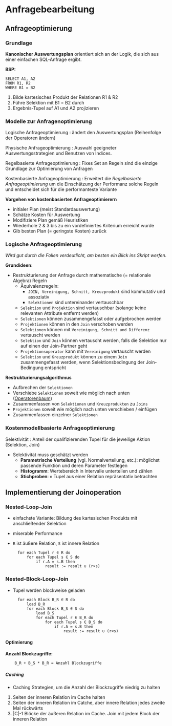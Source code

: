 # Anfragebearbeitung


## Anfrageoptimierung


### Grundlage

**Kanonischer Auswertungsplan** orientiert sich an der Logik, die sich aus einer einfachen SQL-Anfrage ergibt.

**BSP:**

	SELECT A1, A2
	FROM R1, R2
	WHERE B1 = B2

1. Bilde kartesisches Produkt der Relationen R1 & R2
2. Führe Selektion mit B1 = B2 durch
3. Ergebnis-Tupel auf A1 und A2 projizieren

### Modelle zur Anfragenoptimierung

Logische Anfrageoptimierung
: ändert den Auswertungsplan (Reihenfolge der Operatoren ändern)

Physische Anfrageoptimierung
: Auswahl geeigneter Auswertungsstrategien und Benutzen von Indices. 

Regelbasierte Anfrageoptimierung
: Fixes Set an Regeln sind die einzige Grundlage zur Optimierung von Anfragen

Kostenbasierte Anfrageoptimierung
: Erweitert die *Regelbasierte Anfrageoptimierung* um die Einschätzung der Performanz solche Regeln und entscheidet sich für die performanteste Variante

**Vorgehen von kostenbasierten Anfrageoptimierern**

* initialer Plan (meist Standardauswertung)
* Schätze Kosten für Auswertung
* Modifiziere Plan gemäß Heuristiken
* Wiederhole 2 & 3 bis zu ein vordefiniertes Kriterium erreicht wurde
* Gib besten Plan (= geringste Kosten) zurück

### Logische Anfrageoptimierung

*Wird gut durch die Folien verdeutlicht, am besten ein Blick ins Skript werfen.*

**Grundideen:**

* Restrukturierung der Anfrage durch mathematische (= relationale Algebra) Regeln
	* Äquivalenzregeln:
		* `JOIN, Vereinigung, Schnitt, Kreuzprodukt` sind kommutativ und assoziativ
		* `Selektionen` sind untereinander vertauschbar
	* `Selektion` und `Projektion` sind vertauschbar (solange keine relevanten Attribute entfernt werden)
	* `Selektionen` können zusammengefasst oder aufgebrochen werden
	* `Projektionen` können in den `Join` verschoben werden
	* `Selektionen` können mit `Vereinigung, Schnitt und Differenz` vertauscht werden
	* `Selektion` und `Join` können vertauscht werden, falls die Selektion nur auf einen der Join-Partner geht
	* `Projektionsoperator` kann mit `Vereinigung` vertauscht werden
	* `Selektion` und `Kreuzprodukt` können zu einem `Join` zusammengefasst werden, wenn Selektionsbedingung der Join-Bedingung entspricht

**Restrukturierungsalgorithmus**

* Aufbrechen der `Selektionen`
* Verschiebe `Selektionen` soweit wie möglich nach unten ([Operatorenbaum](http://de.wikipedia.org/wiki/Datenbankoperator))
* Zusammenfassen von `Selektionen` und `Kreuzprodukten` zu `Joins`
* `Projektionen` soweit wie möglich nach unten verschieben / einfügen
* Zusammenfassen einzelner `Selektionen`

### Kostenmodellbasierte Anfrageoptimierung

Selektivität
: Anteil der qualifizierenden Tupel für die jeweilige Aktion (Selektion, Join)

* Selektivität muss geschätzt werden 
	* **Parametrische Verteilung** (vgl. Normalverteilung, etc.): möglichst passende Funktion und deren Parameter festlegen
	* **Histogramm**: Wertebereich in Intervalle unterteilen und zählen
	* **Stichproben**: `n` Tupel aus einer Relation repräsentativ betrachten

## Implementierung der Joinoperation

### Nested-Loop-Join

* einfachste Variante: Bildung des kartesischen Produkts mit anschließender Selektion
* miserable Performance
* `R` ist äußere Relation, `S` ist innere Relation

		for each Tupel r ∈ R do
			for each Tupel s ∈ S do
				if r.A = s.B then
					result := result ∪ (r×s)


### Nested-Block-Loop-Join

* Tupel werden blockweise geladen 


		for each Block B_R ∈ R do
			load B_R
			for each Block B_S ∈ S do
				load B_S
				for each Tupel r ∈ B_R do
					for each Tupel s ∈ B_S do
						if r.A = s.B then
							result := result ∪ (r×s)

#### Optimierung

**Anzahl Blockzugriffe:**

		B_R + B_S * B_R = Anzahl Blockzugriffe

##### Caching

* Caching Strategien, um die Anzahl der Blockzugriffe niedrig zu halten

1. Seiten der inneren Relation im Cache halten
2. Seiten der inneren Relation im Catche, aber innere Relation jedes zweite Mal rückwärts
3. \|C|-1 Blöcke der äußeren Relation im Cache. Join mit jedem Block der inneren Relation









